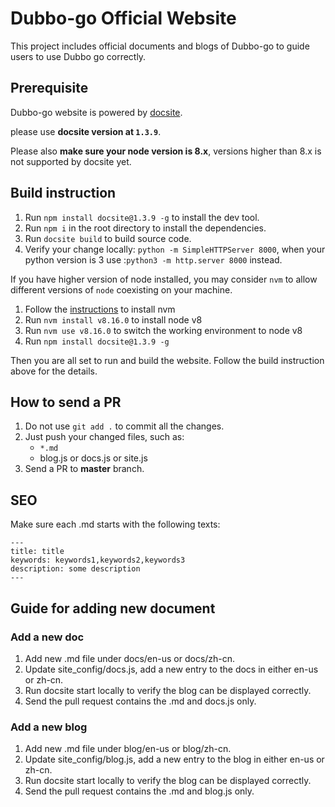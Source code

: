 # Dubbo-go Official Website

This project includes official documents and blogs of Dubbo-go to guide users to use Dubbo go correctly.

## Prerequisite

Dubbo-go website is powered by [docsite](https://github.com/txd-team/docsite).

please use **docsite version at `1.3.9`**.

Please also **make sure your node version is 8.x**, versions higher than 8.x is not supported by docsite yet.

## Build instruction

1. Run `npm install docsite@1.3.9 -g` to install the dev tool.
2. Run `npm i` in the root directory to install the dependencies.
3. Run `docsite build` to build source code.
4. Verify your change locally: `python -m SimpleHTTPServer 8000`, when your python version is 3 use :`python3 -m http.server 8000` instead.

If you have higher version of node installed, you may consider `nvm` to allow different versions of `node` coexisting on your machine.

1. Follow the [instructions](http://nvm.sh) to install nvm
2. Run `nvm install v8.16.0` to install node v8
3. Run `nvm use v8.16.0` to switch the working environment to node v8
4. Run `npm install docsite@1.3.9 -g`

Then you are all set to run and build the website. Follow the build instruction above for the details.

## How to send a PR

1. Do not use `git add .` to commit all the changes.
2. Just push your changed files, such as:
    * `*.md`
	* blog.js or docs.js or site.js
3. Send a PR to **master** branch.

## SEO

Make sure each .md starts with the following texts:

```
---
title: title
keywords: keywords1,keywords2,keywords3
description: some description
---
```

## Guide for adding new document


### Add a new doc

1. Add new .md file under docs/en-us or docs/zh-cn.
2. Update site_config/docs.js, add a new entry to the docs in either en-us or zh-cn.
3. Run docsite start locally to verify the blog can be displayed correctly.
4. Send the pull request contains the .md and docs.js only.

### Add a new blog

1. Add new .md file under blog/en-us or blog/zh-cn.
2. Update site_config/blog.js, add a new entry to the blog in either en-us or zh-cn.
3. Run docsite start locally to verify the blog can be displayed correctly.
4. Send the pull request contains the .md and blog.js only.
